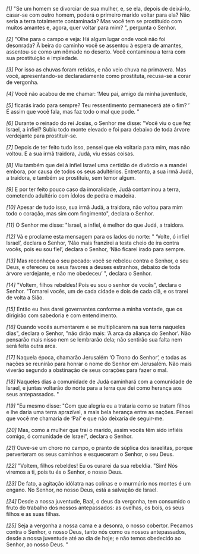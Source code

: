 *[1]* "Se um homem se divorciar de sua mulher, e, se ela, depois de deixá-lo, casar-se com outro homem, poderá o primeiro marido voltar para ela? Não seria a terra totalmente contaminada? Mas você tem se prostituído com muitos amantes e, agora, quer voltar para mim? ", pergunta o Senhor.

*[2]* "Olhe para o campo e veja: Há algum lugar onde você não foi desonrada? À beira do caminho você se assentou à espera de amantes, assentou-se como um nômade no deserto. Você contaminou a terra com sua prostituição e impiedade.

*[3]* Por isso as chuvas foram retidas, e não veio chuva na primavera. Mas você, apresentando-se declaradamente como prostituta, recusa-se a corar de vergonha.

*[4]* Você não acabou de me chamar: ‘Meu pai, amigo da minha juventude,

*[5]* ficarás irado para sempre? Teu ressentimento permanecerá até o fim? ’ É assim que você fala, mas faz todo o mal que pode. "

*[6]* Durante o reinado do rei Josias, o Senhor me disse: "Você viu o que fez Israel, a infiel? Subiu todo monte elevado e foi para debaixo de toda árvore verdejante para prostituir-se.

*[7]* Depois de ter feito tudo isso, pensei que ela voltaria para mim, mas não voltou. E a sua irmã traidora, Judá, viu essas coisas.

*[8]* Viu também que dei à infiel Israel uma certidão de divórcio e a mandei embora, por causa de todos os seus adultérios. Entretanto, a sua irmã Judá, a traidora, e também se prostituiu, sem temor algum.

*[9]* E por ter feito pouco caso da imoralidade, Judá contaminou a terra, cometendo adultério com ídolos de pedra e madeira.

*[10]* Apesar de tudo isso, sua irmã Judá, a traidora, não voltou para mim todo o coração, mas sim com fingimento", declara o Senhor.

*[11]* O Senhor me disse: "Israel, a infiel, é melhor do que Judá, a traidora.

*[12]* Vá e proclame esta mensagem para os lados do norte: " ‘Volte, ó infiel Israel’, declara o Senhor, ‘Não mais franzirei a testa cheio de ira contra vocês, pois eu sou fiel’, declara o Senhor, ‘Não ficarei irado para sempre.

*[13]* Mas reconheça o seu pecado: você se rebelou contra o Senhor, o seu Deus, e ofereceu os seus favores a deuses estranhos, debaixo de toda árvore verdejante, e não me obedeceu’ ", declara o Senhor.

*[14]* "Voltem, filhos rebeldes! Pois eu sou o senhor de vocês", declara o Senhor. "Tomarei vocês, um de cada cidade e dois de cada clã, e os trarei de volta a Sião.

*[15]* Então eu lhes darei governantes conforme a minha vontade, que os dirigirão com sabedoria e com entendimento.

*[16]* Quando vocês aumentarem e se multiplicarem na sua terra naqueles dias", declara o Senhor, "não dirão mais: ‘A arca da aliança do Senhor’. Não pensarão mais nisso nem se lembrarão dela; não sentirão sua falta nem será feita outra arca.

*[17]* Naquela época, chamarão Jerusalém ‘O Trono do Senhor’, e todas as nações se reunirão para honrar o nome do Senhor em Jerusalém. Não mais viverão segundo a obstinação de seus corações para fazer o mal.

*[18]* Naqueles dias a comunidade de Judá caminhará com a comunidade de Israel, e juntas voltarão do norte para a terra que dei como herança aos seus antepassados. "

*[19]* "Eu mesmo disse: "Com que alegria eu a trataria como se tratam filhos e lhe daria uma terra aprazível, a mais bela herança entre as nações. Pensei que você me chamaria de ‘Pai’ e que não deixaria de seguir-me.

*[20]* Mas, como a mulher que trai o marido, assim vocês têm sido infiéis comigo, ó comunidade de Israel", declara o Senhor.

*[21]* Ouve-se um choro no campo, o pranto de súplica dos israelitas, porque perverteram os seus caminhos e esqueceram o Senhor, o seu Deus.

*[22]* "Voltem, filhos rebeldes! Eu os curarei da sua rebeldia. "Sim! Nós viremos a ti, pois tu és o Senhor, o nosso Deus.

*[23]* De fato, a agitação idólatra nas colinas e o murmúrio nos montes é um engano. No Senhor, no nosso Deus, está a salvação de Israel.

*[24]* Desde a nossa juventude, Baal, o deus da vergonha, tem consumido o fruto do trabalho dos nossos antepassados: as ovelhas, os bois, os seus filhos e as suas filhas.

*[25]* Seja a vergonha a nossa cama e a desonra, o nosso cobertor. Pecamos contra o Senhor, o nosso Deus, tanto nós como os nossos antepassados, desde a nossa juventude até ao dia de hoje; e não temos obedecido ao Senhor, ao nosso Deus. "


